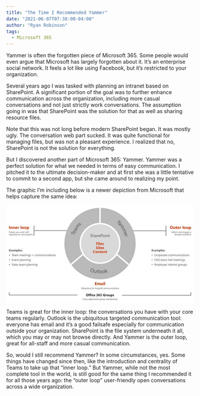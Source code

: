 ```yaml
---
title: "The Time I Recommended Yammer"
date: "2021-06-07T07:38:00-04:00"
author: "Ryan Robinson"
tags:
  - Microsoft 365
---
```


Yammer is often the forgotten piece of Microsoft 365. Some people would even argue that Microsoft has largely forgotten about it. It’s an enterprise social network. It feels a lot like using Facebook, but it’s restricted to your organization.

Several years ago I was tasked with planning an intranet based on SharePoint. A significant portion of the goal was to further enhance communication across the organization, including more casual conversations and not just strictly work conversations. The assumption going in was that SharePoint was the solution for that as well as sharing resource files.

Note that this was not long before modern SharePoint began. It was mostly ugly. The conversation web part sucked. It was quite functional for managing files, but was not a pleasant experience. I realized that no, SharePoint is not the solution for everything.

But I discovered another part of Microsoft 365: Yammer. Yammer was a perfect solution for what we needed in terms of easy communication. I pitched it to the ultimate decision-maker and at first she was a little tentative to commit to a second app, but she came around to realizing my point.

The graphic I’m including below is a newer depiction from Microsoft that helps capture the same idea:

!["Graphic demonstrating how Teams, Yammer, Outlook, and SharePoint fill different roles"](./yammer-teams.jpg)

Teams is great for the inner loop: the conversations you have with your core teams regularly. Outlook is the ubiquitous targeted communication tool: everyone has email and it’s a good failsafe especially for communication outside your organization. SharePoint is the file system underneath it all, which you may or may not browse directly. And Yammer is the outer loop, great for all-staff and more casual communication.

So, would I still recommend Yammer? In some circumstances, yes. Some things have changed since then, like the introduction and centrality of Teams to take up that “inner loop.” But Yammer, while not the most complete tool in the world, is still good for the same thing I recommended it for all those years ago: the “outer loop” user-friendly open conversations across a wide organization.
